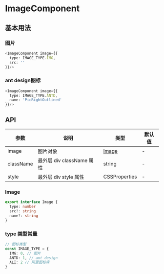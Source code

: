 # ImageComponent

## 基本用法

### 图片
```typescript jsx
<ImageComponent image={{
  type: IMAGE_TYPE.IMG,
  src: ''
}}/>
```

### ant design图标
```typescript jsx
<ImageComponent image={{
  type: IMAGE_TYPE.ANTD,
  name: 'PicRightOutlined'
}}/>
```

## API

| 参数        | 说明                   | 类型              | 默认值 |
|-----------|----------------------|-----------------|-----|
| image     | 图片对象                 | [Image](#image) | -   |
| className | 最外层 div className 属性 | string          | -   |
| style     | 最外层 div style 属性     | CSSProperties   | -   |

### <div id='image'>Image<div>
```typescript jsx
export interface Image {
  type: number
  src?: string
  name?: string
}
```

### type 类型常量
```typescript jsx
// 图标类型
const IMAGE_TYPE = {
  IMG: 0, // 图片
  ANTD: 1, // ant design
  ALI: 2 // 阿里图标库
}
```
